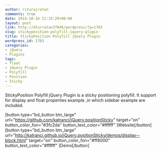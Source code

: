 ```yaml
---
author: riturajratan
comments: true
date: 2014-10-26 21:33:29+00:00
layout: post
link: http://dlurratan37846/wordpress/?p=1703
slug: stickyposition-polyfill-jquery-plugin
title: StickyPosition Polyfill jQuery Plugin
wordpress_id: 1703
categories:
- jQuery
- Plugins
tags:
- float
- jQuery Plugin
- Polyfill
- Position
- Sticky
---
```


StickyPosition Polyfill jQuery Plugin is a sticky positioning polyfill. It support for display and float properties example ,in which sidebar example are included.

[button type="bd_button btn_large" url="https://github.com/katranci/jQuery.positionSticky" target="on" button_color_fon="#3fc2da" button_text_color="#ffffff" ]Website[/button] [button type="bd_button btn_large" url="http://katranci.github.io/jQuery.positionSticky/demos/display--block.html" target="on" button_color_fon="#ff8000" button_text_color="#ffffff" ]Demo[/button]


